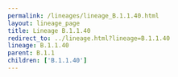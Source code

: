 ```yaml
---
permalink: /lineages/lineage_B.1.1.40.html
layout: lineage_page
title: Lineage B.1.1.40
redirect_to: ../lineage.html?lineage=B.1.1.40
lineage: B.1.1.40
parent: B.1.1
children: ['B.1.1.40']
---
```

